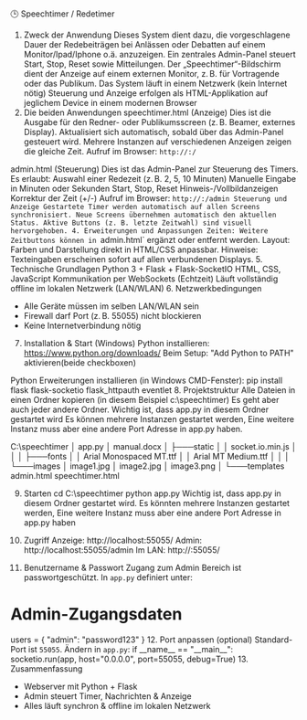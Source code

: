 🕒 Speechtimer / Redetimer
1. Zweck der Anwendung
Dieses System dient dazu, die vorgeschlagene Dauer der Redebeiträgen bei Anlässen oder Debatten auf einem Monitor/Ipad/Iphone o.ä. anzuzeigen.
Ein zentrales Admin-Panel steuert Start, Stop, Reset sowie Mitteilungen.
Der „Speechtimer“-Bildschirm dient der Anzeige auf einem externen Monitor, z. B. für Vortragende oder das Publikum.
Das System läuft in einem Netzwerk (kein Internet nötig) 
Steuerung und Anzeige erfolgen als HTML-Applikation auf jeglichem Device in einem modernen Browser
2. Die beiden Anwendungen
speechtimer.html (Anzeige)
Dies ist die Ausgabe für den Redner- oder Publikumsscreen (z. B. Beamer, externes Display).
Aktualisiert sich automatisch, sobald über das Admin-Panel gesteuert wird.
Mehrere Instanzen auf verschiedenen Anzeigen zeigen die gleiche Zeit.
Aufruf im Browser: `http://:/`

admin.html (Steuerung)
Dies ist das Admin-Panel zur Steuerung des Timers. Es erlaubt:
Auswahl einer Redezeit (z. B. 2, 5, 10 Minuten)
Manuelle Eingabe in Minuten oder Sekunden
Start, Stop, Reset
Hinweis-/Vollbildanzeigen
Korrektur der Zeit (+/-)
Aufruf im Browser: `http://:/admin
Steuerung und Anzeige
Gestartete Timer werden automatisch auf allen Screens synchronisiert.
Neue Screens übernehmen automatisch den aktuellen Status.
Aktive Buttons (z. B. letzte Zeitwahl) sind visuell hervorgehoben.
4. Erweiterungen und Anpassungen
Zeiten: Weitere Zeitbuttons können in `admin.html` ergänzt oder entfernt werden.
Layout: Farben und Darstellung direkt in HTML/CSS anpassbar.
Hinweise: Texteingaben erscheinen sofort auf allen verbundenen Displays.
5. Technische Grundlagen
Python 3 + Flask + Flask-SocketIO
HTML, CSS, JavaScript
Kommunikation per WebSockets (Echtzeit)
Läuft vollständig offline im lokalen Netzwerk (LAN/WLAN)
6. Netzwerkbedingungen
- Alle Geräte müssen im selben LAN/WLAN sein
- Firewall darf Port (z. B. 55055) nicht blockieren
- Keine Internetverbindung nötig
7. Installation & Start (Windows)
 Python installieren: https://www.python.org/downloads/
Beim Setup: "Add Python to PATH" aktivieren(beide checkboxen)

Python Erweiterungen installieren (in Windows CMD-Fenster):
pip install flask flask-socketio flask\_httpauth eventlet
8. Projektstruktur
Alle Dateien in einen Ordner kopieren (in diesem Beispiel c:\speechtimer) 
Es geht aber auch jeder andere Ordner. Wichtig ist, dass app.py in diesem Ordner gestartet wird
Es können mehrere Instanzen gestartet werden, Eine weitere Instanz muss aber eine andere Port Adresse in app.py haben.

C:\speechtimer
│ app.py
│ manual.docx
│
├───static
│ │ socket.io.min.js
│ │
│ ├───fonts
│ │ Arial Monospaced MT.ttf
│ │ Arial MT Medium.ttf
│ │
│ └───images
│ image1.jpg
│ image2.jpg
│ image3.png
│
└───templates
 admin.html
 speechtimer.html

9. Starten
cd C:\speechtimer
python app.py 
Wichtig ist, dass app.py in diesem Ordner gestartet wird. Es könnten mehrere Instanzen gestartet werden, Eine weitere Instanz muss aber eine andere Port Adresse in app.py haben


10. Zugriff
Anzeige: http://localhost:55055/
Admin: http://localhost:55055/admin
Im LAN: http://:55055/
11. Benutzername & Passwort
Zugang zum Admin Bereich ist passwortgeschützt.
In `app.py` definiert unter:
# Admin-Zugangsdaten
users = {
 "admin": "password123"
}
12. Port anpassen (optional)
Standard-Port ist `55055`.
Ändern in `app.py`:
if \_\_name\_\_ == "\_\_main\_\_":
 socketio.run(app, host="0.0.0.0", port=55055, debug=True)
13. Zusammenfassung
- Webserver mit Python + Flask
- Admin steuert Timer, Nachrichten & Anzeige
- Alles läuft synchron & offline im lokalen Netzwerk